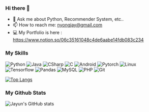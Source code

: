 ### Hi there 👋

- 💬 Ask me about Python, Recommender System, etc..
- 📫 How to reach me: nyongjay@gmail.com
- 💻 My Portfolio is here : https://www.notion.so/06c35161048c4de6aabe14fdb083c234

### My Skills
![Python](https://img.shields.io/badge/-Python-blue) ![Java](https://img.shields.io/badge/-Java-orange) ![CSharp](https://img.shields.io/badge/-CSharp-purple) ![C](https://img.shields.io/badge/-C-grey) ![Android](https://img.shields.io/badge/-Android-green) ![Pytorch](https://img.shields.io/badge/-Pytorch-red) ![Linux](https://img.shields.io/badge/-Linux-yellow) ![Tensorflow](https://img.shields.io/badge/-Tensorflow-orange) ![Pandas](https://img.shields.io/badge/-Pandas-black) ![MySQL](https://img.shields.io/badge/-MySQL-navy) ![PHP](https://img.shields.io/badge/-PHP-skyblue) ![Git](https://img.shields.io/badge/-Git-black)

[![Top Langs](https://github-readme-stats.vercel.app/api/top-langs/?username=nyongja&layout=compact)](https://github.com/anuraghazra/github-readme-stats)


### My Github Stats
![Jayun's GitHub stats](https://github-readme-stats.vercel.app/api?username=nyongja&hide=stars&show_icons=true&theme=vue)
